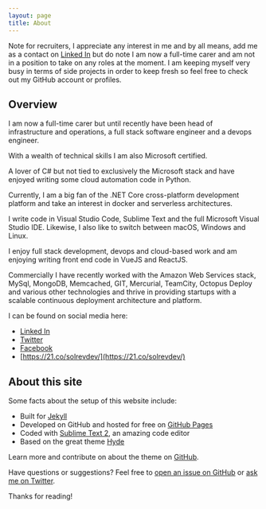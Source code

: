 ```yaml
---
layout: page
title: About
---
```


<p class="message">	
Note for recruiters, I appreciate any interest in me and by all means, add me as a contact on <a href="https://www.linkedin.com/in/solrevdev">Linked In</a> but do note I am now a full-time carer and am not in a position to take on any roles at the moment. I am keeping myself very busy in terms of side projects in order to keep fresh so feel free to check out my GitHub account or profiles.
</p>

## Overview


I am now a full-time carer but until recently have been head of infrastructure and operations, a full stack software engineer and a devops engineer. 

With a wealth of technical skills I am also Microsoft certified.

A lover of C# but not tied to exclusively the Microsoft stack and have enjoyed writing some cloud automation code in Python. 

Currently, I am a big fan of the .NET Core cross-platform development platform and take an interest in docker and serverless architectures. 

I write code in Visual Studio Code, Sublime Text and the full Microsoft Visual Studio IDE. Likewise, I also like to switch between macOS, Windows and Linux. 

I enjoy full stack development, devops and cloud-based work and am enjoying writing front end code in VueJS and ReactJS.

Commercially I have recently worked with the Amazon Web Services stack, MySql, MongoDB, Memcached, GIT, Mercurial, TeamCity, Octopus Deploy and various other technologies and thrive in providing startups with a scalable continuous deployment architecture and platform.

I can be found on social media here:

* [Linked In](https://www.linkedin.com/in/solrevdev)
* [Twitter](https://twitter.com/solrevdev)
* [Facebook](https://www.facebook.com/solrevdevtechradar/)
* [https://21.co/solrevdev/](https://21.co/solrevdev/)


## About this site

Some facts about the setup of this website include:

* Built for [Jekyll](http://jekyllrb.com)
* Developed on GitHub and hosted for free on [GitHub Pages](https://pages.github.com)
* Coded with [Sublime Text 2](http://sublimetext.com), an amazing code editor
* Based on the great theme [Hyde](http://hyde.getpoole.com)

Learn more and contribute on about the theme on [GitHub](https://github.com/poole).

Have questions or suggestions? Feel free to [open an issue on GitHub](https://github.com/solrevdev/solrevdev.github.io) or [ask me on Twitter](https://twitter.com/solrevdev).

Thanks for reading!

